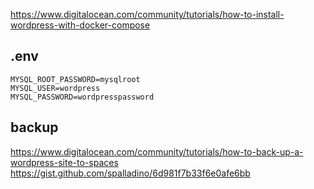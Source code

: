 https://www.digitalocean.com/community/tutorials/how-to-install-wordpress-with-docker-compose

## .env
```
MYSQL_ROOT_PASSWORD=mysqlroot
MYSQL_USER=wordpress
MYSQL_PASSWORD=wordpresspassword
```

## backup

https://www.digitalocean.com/community/tutorials/how-to-back-up-a-wordpress-site-to-spaces
https://gist.github.com/spalladino/6d981f7b33f6e0afe6bb